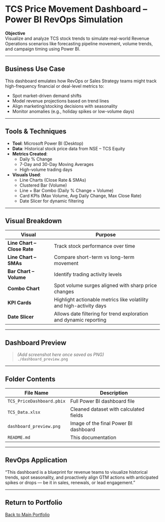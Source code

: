 #  TCS Price Movement Dashboard – Power BI RevOps Simulation

**Objective**  
Visualize and analyze TCS stock trends to simulate real-world Revenue Operations scenarios like forecasting pipeline movement, volume trends, and campaign timing using Power BI.

---

##  Business Use Case

This dashboard emulates how RevOps or Sales Strategy teams might track high-frequency financial or deal-level metrics to:

- Spot market-driven demand shifts
- Model revenue projections based on trend lines
- Align marketing/stocking decisions with seasonality
- Monitor anomalies (e.g., holiday spikes or low-volume days)

---

##  Tools & Techniques

- **Tool**: Microsoft Power BI (Desktop)
- **Data**: Historical stock price data from NSE – TCS Equity
- **Metrics Created**:
  - Daily % Change
  - 7-Day and 30-Day Moving Averages
  - High-volume trading days
- **Visuals Used**:
  - Line Charts (Close Rate & SMAs)
  - Clustered Bar (Volume)
  - Line + Bar Combo (Daily % Change + Volume)
  - Card KPIs (Max Volume, Avg Daily Change, Max Close Rate)
  - Date Slicer for dynamic filtering

---

##  Visual Breakdown

| Visual                        | Purpose                                                                 |
|------------------------------|-------------------------------------------------------------------------|
| **Line Chart – Close Rate**  | Track stock performance over time                                       |
| **Line Chart – SMAs**        | Compare short-term vs long-term movement                                |
| **Bar Chart – Volume**       | Identify trading activity levels                                        |
| **Combo Chart**              | Spot volume surges aligned with sharp price changes                     |
| **KPI Cards**                | Highlight actionable metrics like volatility and high-activity days     |
| **Date Slicer**              | Allows date filtering for trend exploration and dynamic reporting       |

---

##  Dashboard Preview

> *(Add screenshot here once saved as PNG)*  
> `./dashboard_preview.png`

---

##  Folder Contents

| File Name                    | Description                                        |
|-----------------------------|----------------------------------------------------|
| `TCS_PriceDashboard.pbix`   | Full Power BI dashboard file                       |
| `TCS_Data.xlsx`             | Cleaned dataset with calculated fields             |
| `dashboard_preview.png`     | Image of the final Power BI dashboard              |
| `README.md`                 | This documentation                                 |

---

##  RevOps Application

“This dashboard is a blueprint for revenue teams to visualize historical trends, spot seasonality, and proactively align GTM actions with anticipated spikes or drops — be it in sales, renewals, or lead engagement.”

---

##  Return to Portfolio

[Back to Main Portfolio](https://github.com/Atharwa351/Portfolio)
